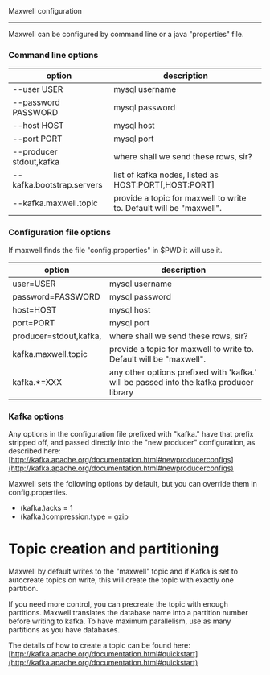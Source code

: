 <div class="content-title">Maxwell configuration</div>

***

Maxwell can be configured by command line or a java "properties" file.

### Command line options

option                          | description
------------------------------- | -----------
--user USER                     | mysql username
--password PASSWORD             | mysql password
--host HOST                     | mysql host
--port PORT                     | mysql port
--producer stdout,kafka         | where shall we send these rows, sir?
--kafka.bootstrap.servers       | list of kafka nodes, listed as HOST:PORT[,HOST:PORT]
--kafka.maxwell.topic           | provide a topic for maxwell to write to. Default will be "maxwell".
### Configuration file options

If maxwell finds the file "config.properties" in $PWD it will use it.

option                        | description
----------------------------- | -----------
user=USER                     | mysql username
password=PASSWORD             | mysql password
host=HOST                     | mysql host
port=PORT                     | mysql port
producer=stdout,kafka,        | where shall we send these rows, sir?
kafka.maxwell.topic           | provide a topic for maxwell to write to. Default will be "maxwell".
kafka.*=XXX                   | any other options prefixed with 'kafka.' will be passed into the kafka producer library


### Kafka options

Any options in the configuration file prefixed with "kafka." have that prefix stripped off, and passed directly
into the "new producer" configuration, as described here: [http://kafka.apache.org/documentation.html#newproducerconfigs](http://kafka.apache.org/documentation.html#newproducerconfigs)

Maxwell sets the following options by default, but you can override them in config.properties.

- (kafka.)acks = 1
- (kafka.)compression.type = gzip

# Topic creation and partitioning

Maxwell by default writes to the "maxwell" topic and if Kafka is set to autocreate topics on write, this will create the topic with exactly one partition.

If you need more control, you can precreate the topic with enough partitions. Maxwell translates the database name into a partition number before writing to kafka. To have maximum parallelism, use as many partitions as you have databases.

The details of how to create a topic can be found here: [http://kafka.apache.org/documentation.html#quickstart](http://kafka.apache.org/documentation.html#quickstart)

<script>
  jQuery(document).ready(function () {
    jQuery("table").addClass("table table-condensed table-bordered table-hover");
  });
</script>
